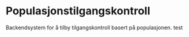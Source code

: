 # Populasjonstilgangskontroll
Backendsystem for å tilby tilgangskontroll basert på populasjonen.
test

